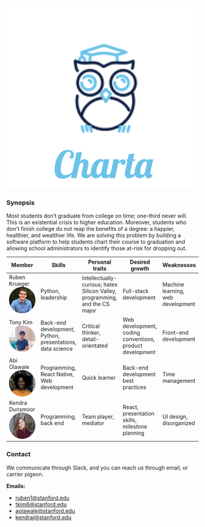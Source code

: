 <p align="center">
  <img src="imgs/Logo.png" />
</p>


### Synopsis

Most students don’t graduate from college on time; one-third never will. This is an existential crisis to higher education. Moreover, students who don't finish college do not reap the benefits of a degree: a happier, healthier, and wealthier life. We are solving this problem by building a software platform to help students chart their course to graduation and allowing school administrators to identify those at-risk for dropping out. 

<center>

| Member   | Skills  | Personal traits  | Desired growth  | Weaknesses  |
|---|---|---|---|---|
| Ruben Krueger   <img src="imgs/ruben.png" width="150" /> |Python, leadership |  Intellectually-curious; hates Silicon Valley, programming, and the CS major |  Full-stack development |  Machine learning, web development |
|Tony Kim    <img src="imgs/tony.png" width="150" /> | Back-end development, Python, presentations, data science | Critical thinker, detail-orientated  |  Web development, coding conventions, product development | Front-end development|
| Abi Olawale   <img src="imgs/abi.png" width="150" /> |Programming, React Native, Web development  | Quick learner  |  Back-end development best practices | Time management  |
| Kendra Dunsmoor  <img src="imgs/kendra.png" width="150" />| Programming, back end | Team player, mediator  | React, presentation skills, milestone planning  | UI design, disorganized  |


</center>

### Contact

We communicate through Slack, and you can reach us through email, or carrier pigeon.

**Emails:**
* ruben1@stanford.edu
* tkim6@stanford.edu
* aolawale@stanford.edu
* kendraj@stanford.edu
